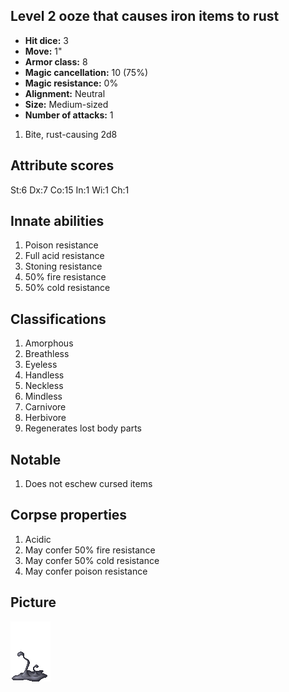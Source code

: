 ## Level 2 ooze that causes iron items to rust
- **Hit dice:** 3
- **Move:** 1"
- **Armor class:** 8
- **Magic cancellation:** 10 (75%)
- **Magic resistance:** 0%
- **Alignment:** Neutral
- **Size:** Medium-sized
- **Number of attacks:** 1
1. Bite, rust-causing 2d8
## Attribute scores
St:6 Dx:7 Co:15 In:1 Wi:1 Ch:1
## Innate abilities
1. Poison resistance
2. Full acid resistance
3. Stoning resistance
4. 50% fire resistance
5. 50% cold resistance
## Classifications
1. Amorphous
2. Breathless
3. Eyeless
4. Handless
5. Neckless
6. Mindless
7. Carnivore
8. Herbivore
9. Regenerates lost body parts
## Notable
1. Does not eschew cursed items
## Corpse properties
1. Acidic
2. May confer 50% fire resistance
3. May confer 50% cold resistance
4. May confer poison resistance
## Picture
![Gray ooze](https://github.com/hyvanmielenpelit/GnollHackTileSet/blob/main/Monsters/gray_ooze/gray_ooze.png)
